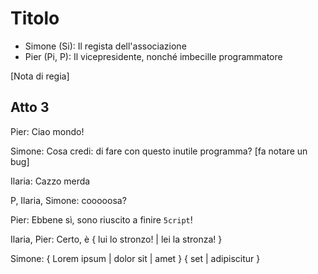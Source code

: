 
Titolo
======

- Simone (Si): Il regista dell'associazione
- Pier (Pi, P): Il vicepresidente, nonché imbecille programmatore

[Nota di regia]

Atto 3
------

Pier: Ciao mondo!

Simone: Cosa credi: di fare con questo inutile programma? [fa notare un
        bug]

Ilaria: Cazzo merda

P, Ilaria, Simone: cooooosa?

Pier: Ebbene sì, sono riuscito a finire <code>5cript</code>!

Ilaria, Pier: Certo, è { lui lo stronzo! | lei la stronza! }

Simone: { Lorem ipsum | dolor sit | amet } { set | adipiscitur }


